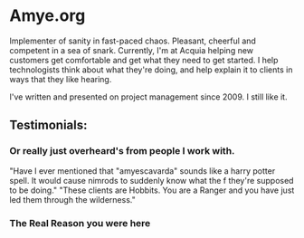 # Amye.org

Implementer of sanity in fast-paced chaos. Pleasant, cheerful and competent in a sea of snark. Currently, I'm at Acquia helping new customers get comfortable and get what they need to get started. I help technologists think about what they're doing, and help explain it to clients in ways that they like hearing. 

I've written and presented on project management since 2009. I still like it. 
 
## Testimonials:

### Or really just overheard's from people I work with. 
 "Have I ever mentioned that "amyescavarda" sounds like a harry potter spell. It would cause nimrods to suddenly know what the f they're supposed to be doing." 
 "These clients are Hobbits. You are a Ranger and you have just led them through the wilderness."

### The Real Reason you were here

